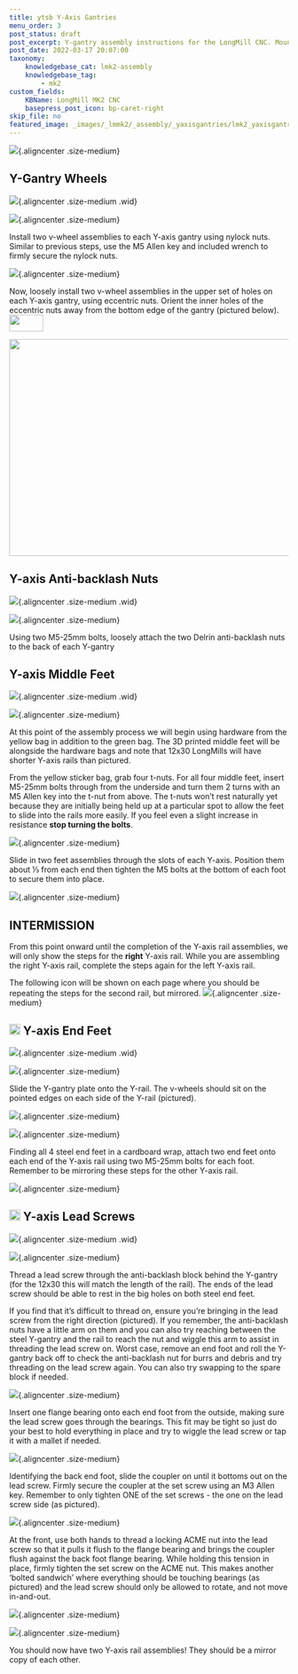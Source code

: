 ```yaml
---
title: ytsb Y-Axis Gantries
menu_order: 3
post_status: draft
post_excerpt: Y-gantry assembly instructions for the LongMill CNC. Mounting the V-wheels, motor, anti-backlash nut, drag chain mounts and shoulder brackets.
post_date: 2022-03-17 20:07:00
taxonomy:
    knowledgebase_cat: lmk2-assembly
    knowledgebase_tag:
        - mk2
custom_fields:
    KBName: LongMill MK2 CNC
    basepress_post_icon: bp-caret-right
skip_file: no
featured_image: _images/_lmmk2/_assembly/_yaxisgantries/lmk2_yaxisgantries_title-Y-Axis.png
---
```


![](/_images/_lmmk2/_assembly/_yaxisgantries/lmk2_yaxisgantries_title-Y-Axis.png){.aligncenter .size-medium}

<h2>Y-Gantry Wheels</h2>

![](/_images/_lmmk2/_assembly/_yaxisgantries/lmk2_yaxisgantries_header-Y-Axis-Gantries_1.png){.aligncenter .size-medium .wid}

![](/_images/_lmmk2/_assembly/_yaxisgantries/lmk2_yaxisgantries_Y-Axis-Gantries_2.png){.aligncenter .size-medium}

Install two v-wheel assemblies to each Y-axis gantry using nylock nuts. Similar to previous steps, use the M5 Allen key and included wrench to firmly secure the nylock nuts.

![](/_images/_lmmk2/_assembly/_yaxisgantries/lmk2_yaxisgantries_Y-Axis-Gantries_1.png){.aligncenter .size-medium}

Now, loosely install two v-wheel assemblies in the upper set of holes on each Y-axis gantry, using eccentric nuts. Orient the inner holes of the eccentric nuts away from the bottom edge of the gantry (pictured below). <img class="non alignnone wp-image-4869" src="https://resources.sienci.com/wp-content/uploads/2025/02/lmk2_xzaxes_48EX-symbol.png" alt="" width="61" height="30" />

<a href="https://resources.sienci.com/view/48x30-longmill-mk2-accompanying-manual/#ex-y-gantry-assembly"><img class="fortye aligncenter wp-image-3932 size-medium" src="https://resources.sienci.com/wp-content/uploads/2022/03/V-wheelSidebyside-850x391.png" alt="" width="850" height="391" /></a>

<h2>Y-axis Anti-backlash Nuts</h2>

![](/_images/_lmmk2/_assembly/_yaxisgantries/lmk2_yaxisgantries_header-1-1.jpg){.aligncenter .size-medium .wid}

![](/_images/_lmmk2/_assembly/_yaxisgantries/lmk2_yaxisgantries_Y-Axis-Gantries_4.png){.aligncenter .size-medium}

Using two M5-25mm bolts, loosely attach the two Delrin anti-backlash nuts to the back of each Y-gantry

<h2>Y-axis Middle Feet</h2>

![](/_images/_lmmk2/_assembly/_yaxisgantries/lmk2_yaxisgantries_MK2-26_1.jpg){.aligncenter .size-medium .wid}

![](/_images/_lmmk2/_assembly/_yaxisgantries/lmk2_yaxisgantries_Y-Axis-Gantries_5.png){.aligncenter .size-medium}

At this point of the assembly process we will begin using hardware from the yellow bag in addition to the green bag. The 3D printed middle feet will be alongside the hardware bags and note that 12x30 LongMills will have shorter Y-axis rails than pictured.

From the yellow sticker bag, grab four t-nuts. For all four middle feet, insert M5-25mm bolts through from the underside and turn them 2 turns with an M5 Allen key into the t-nut from above. The t-nuts won’t rest naturally yet because they are initially being held up at a particular spot to allow the feet to slide into the rails more easily. If you feel even a slight increase in resistance <b>stop turning the bolts</b>.

![](/_images/_lmmk2/_assembly/_yaxisgantries/lmk2_yaxisgantries_Y-Axis-Gantries_6.png){.aligncenter .size-medium}

Slide in two feet assemblies through the slots of each Y-axis. Position them about ⅓ from each end then tighten the M5 bolts at the bottom of each foot to secure them into place.

![](/_images/_lmmk2/_assembly/_yaxisgantries/lmk2_yaxisgantries_Y-Axis-Gantries_7.png){.aligncenter .size-medium}

<h2>INTERMISSION</h2>

From this point onward until the completion of the Y-axis rail assemblies, we will only show the steps for the <b>right</b> Y-axis rail. While you are assembling the right Y-axis rail, complete the steps again for the left Y-axis rail.

The following icon will be shown on each page where you should be repeating the steps for the second rail, but mirrored.
![](/_images/_lmmk2/_assembly/_yaxisgantries/lmk2_yaxisgantries_Mirror-Mode-intro.png){.aligncenter .size-medium}

<h2><img class="non alignnone wp-image-3130" src="https://resources.sienci.com/wp-content/uploads/2022/03/Mirror-Mode-icon.png" alt="" width="20" height="20" /> Y-axis End Feet</h2>

![](/_images/_lmmk2/_assembly/_yaxisgantries/lmk2_yaxisgantries_Header-Y-Axis-Gantries.png){.aligncenter .size-medium .wid}

![](/_images/_lmmk2/_assembly/_yaxisgantries/lmk2_yaxisgantries_MK2-29_2.jpg){.aligncenter .size-medium}

Slide the Y-gantry plate onto the Y-rail. The v-wheels should sit on the pointed edges on each side of the Y-rail (pictured).

![](/_images/_lmmk2/_assembly/_yaxisgantries/lmk2_yaxisgantries_Dev-wheels.jpg){.aligncenter .size-medium}

![](/_images/_lmmk2/_assembly/_yaxisgantries/lmk2_yaxisgantries_Y-Axis-Gantries_9.png){.aligncenter .size-medium}

Finding all 4 steel end feet in a cardboard wrap, attach two end feet onto each end of the Y-axis rail using two M5-25mm bolts for each foot. Remember to be mirroring these steps for the other Y-axis rail.

![](/_images/_lmmk2/_assembly/_yaxisgantries/lmk2_yaxisgantries_MK2-30_2.jpg){.aligncenter .size-medium}

<h2><img class="non alignnone wp-image-3130" src="https://resources.sienci.com/wp-content/uploads/2022/03/Mirror-Mode-icon.png" alt="" width="20" height="20" /> Y-axis Lead Screws</h2>

![](/_images/_lmmk2/_assembly/_yaxisgantries/lmk2_yaxisgantries_header-4.jpg){.aligncenter .size-medium .wid}

![](/_images/_lmmk2/_assembly/_yaxisgantries/lmk2_yaxisgantries_MK2-31_2.jpg){.aligncenter .size-medium}

Thread a lead screw through the anti-backlash block behind the Y-gantry (for the 12x30 this will match the length of the rail). The ends of the lead screw should be able to rest in the big holes on both steel end feet.

If you find that it’s difficult to thread on, ensure you’re bringing in the lead screw from the right direction (pictured). If you remember, the anti-backlash nuts have a little arm on them and you can also try reaching between the steel Y-gantry and the rail to reach the nut and wiggle this arm to assist in threading the lead screw on. Worst case, remove an end foot and roll the Y-gantry back off to check the anti-backlash nut for burrs and debris and try threading on the lead screw again. You can also try swapping to the spare block if needed.

![](/_images/_lmmk2/_assembly/_yaxisgantries/lmk2_yaxisgantries_MK2-32_1.jpg){.aligncenter .size-medium}

Insert one flange bearing onto each end foot from the outside, making sure the lead screw goes through the bearings. This fit may be tight so just do your best to hold everything in place and try to wiggle the lead screw or tap it with a mallet if needed.

![](/_images/_lmmk2/_assembly/_yaxisgantries/lmk2_yaxisgantries_Y-Axis-Gantries_11.png){.aligncenter .size-medium}

Identifying the back end foot, slide the coupler on until it bottoms out on the lead screw. Firmly secure the coupler at the set screw using an M3 Allen key. Remember to only tighten ONE of the set screws - the one on the lead screw side (as pictured).

![](/_images/_lmmk2/_assembly/_yaxisgantries/lmk2_yaxisgantries_Y-Axis-Gantries_12.png){.aligncenter .size-medium}

At the front, use both hands to thread a locking ACME nut into the lead screw so that it pulls it flush to the flange bearing and brings the coupler flush against the back foot flange bearing. While holding this tension in place, firmly tighten the set screw on the ACME nut. This makes another ‘bolted sandwich’ where everything should be touching bearings (as pictured) and the lead screw should only be allowed to rotate, and not move in-and-out.

![](/_images/_lmmk2/_assembly/_yaxisgantries/lmk2_yaxisgantries_tripple-turn-annotation-nut.jpg){.aligncenter .size-medium}

![](/_images/_lmmk2/_assembly/_yaxisgantries/lmk2_yaxisgantries_double-rail-new-nut-on-end.jpg){.aligncenter .size-medium}

You should now have two Y-axis rail assemblies! They should be a mirror copy of each other.
